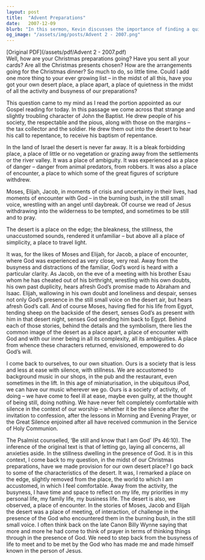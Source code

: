 ```yaml
---
layout: post
title:  "Advent Preparations"
date:   2007-12-09
blurb: "In this sermon, Kevin discusses the importance of finding a quiet place amidst the busyness of Christmas preparations. He draws parallels between the desert places in the Bible, where key figures had encounters with God, and our own need for a 'desert place' in our lives. He encourages listeners to find their own place of quiet and encounter with God amidst the busyness of life."
og_image: "/assets/img/posts/Advent 2 - 2007.png"
---
```

[Original PDF](/assets/pdf/Advent 2 - 2007.pdf)    
Well, how are your Christmas preparations going? Have you sent all your cards? Are all the Christmas presents chosen? How are the arrangements going for the Christmas dinner? So much to do, so little time. Could I add one more thing to your ever growing list – in the midst of all this, have you got your own desert place, a place apart, a place of quietness in the midst of all the activity and busyness of our preparations?

This question came to my mind as I read the portion appointed as our Gospel reading for today. In this passage we come across that strange and slightly troubling character of John the Baptist. He drew people of his society, the respectable and the pious, along with those on the margins – the tax collector and the soldier. He drew them out into the desert to hear his call to repentance, to receive his baptism of repentance.

In the land of Israel the desert is never far away. It is a bleak forbidding place, a place of little or no vegetation or grazing away from the settlements or the river valley. It was a place of ambiguity. It was experienced as a place of danger – danger from animal predators, from robbers. It was also a place of encounter, a place to which some of the great figures of scripture withdrew.

Moses, Elijah, Jacob, in moments of crisis and uncertainty in their lives, had moments of encounter with God – in the burning bush, in the still small voice, wrestling with an angel until daybreak. Of course we read of Jesus withdrawing into the wilderness to be tempted, and sometimes to be still and to pray.

The desert is a place on the edge; the bleakness, the stillness, the unaccustomed sounds, rendered it unfamiliar – but above all a place of simplicity, a place to travel light.

It was, for the likes of Moses and Elijah, for Jacob, a place of encounter, where God was experienced as very close, very real. Away from the busyness and distractions of the familiar, God’s word is heard with a particular clarity. As Jacob, on the eve of a meeting with his brother Esau whom he has cheated out of his birthright, wrestling with his own doubts, his own past duplicity, hears afresh God’s promise made to Abraham and Isaac. Elijah, wallowing in his own doubt and loneliness and despair, senses not only God’s presence in the still small voice on the desert air, but hears afresh God’s call. And of course Moses, having fled for his life from Egypt, tending sheep on the backside of the desert, senses God’s as present with him in that desert night, senses God sending him back to Egypt. Behind each of those stories, behind the details and the symbolism, there lies the common image of the desert as a place apart, a place of encounter with God and with our inner being in all its complexity, all its ambiguities. A place from whence these characters returned, envisioned, empowered to do God’s will.

I come back to ourselves, to our own situation. Ours is a society that is less and less at ease with silence, with stillness. We are accustomed to background music in our shops, in the pub and the restaurant, even sometimes in the lift. In this age of miniaturisation, in the ubiquitous iPod, we can have our music wherever we go. Ours is a society of activity, of doing – we have come to feel ill at ease, maybe even guilty, at the thought of being still, doing nothing. We have never felt completely comfortable with silence in the context of our worship – whether it be the silence after the invitation to confession, after the lessons in Morning and Evening Prayer, or the Great Silence enjoined after all have received communion in the Service of Holy Communion.

The Psalmist counselled, ‘Be still and know that I am God’ (Ps 46:10). The inference of the original text is that of letting go, laying all concerns, all anxieties aside. In the stillness dwelling in the presence of God. It is in this context, I come back to my question, in the midst of our Christmas preparations, have we made provision for our own desert place? I go back to some of the characteristics of the desert. It was, I remarked a place on the edge, slightly removed from the place, the world to which I am accustomed, in which I feel comfortable. Away from the activity, the busyness, I have time and space to reflect on my life, my priorities in my personal life, my family life, my business life. The desert is also, we observed, a place of encounter. In the stories of Moses, Jacob and Elijah the desert was a place of meeting, of interaction, of challenge in the presence of the God who encountered them in the burning bush, in the still small voice. I often think back on the late Canon Billy Wynne saying that more and more he had come to think of prayer in terms of thinking things through in the presence of God. We need to step back from the busyness of life to meet and to be met by the God who has made me and made himself known in the person of Jesus.
